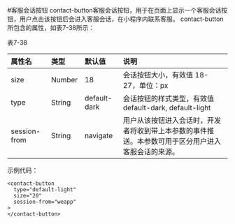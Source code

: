 #客服会话按钮
contact-button客服会话按钮，用于在页面上显示一个客服会话按钮，用户点击该按钮后会进入客服会话，在小程序内联系客服。
contact-button所包含的属性，如表7-38所示：

表7-38

| 属性名 | 类型 | 默认值 | 说明 |
| :--- | :--- | :--- | :--- |
| size | Number | 18 | 会话按钮大小，有效值 18-27，单位：px |
| type | String | default-dark | 会话按钮的样式类型，有效值 default-dark, default-light |
| session-from | String | navigate | 用户从该按钮进入会话时，开发者将收到带上本参数的事件推送。本参数可用于区分用户进入客服会话的来源。 |

示例代码：
```
<contact-button 
  type="default-light" 
  size="20"
  session-from="weapp"
>
</contact-button>
```








